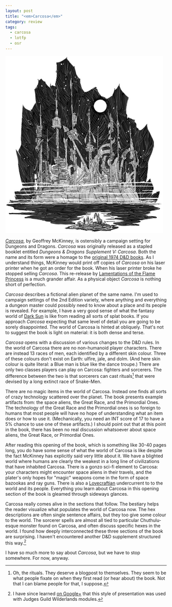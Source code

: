 ```yaml
---
layout: post
title: "<em>Carcosa</em>"
category: review
tags:
  - carcosa
  - lotfp
  - osr
---
```


![The city of Carcosa][carcosa-img]

[_Carcosa_][carcosa], by Geoffrey McKinney, is ostensibly a campaign setting for Dungeons and Dragons. _Carcosa_ was originally released as a stapled booklet entitled _Dungeons & Dragons Supplement V: Carcosa_. Both the name and its form were a homage to the [original 1974 D&D books][od&d]. As I understand things, McKinney would print off copies of _Carcosa_ on his laser printer when he got an order for the book. When his laser printer broke he stopped selling _Carcosa_. This re-release by [Lamentations of the Flame Princess][lotfp] is a much grander affair. As a physical object _Carcosa_ is nothing short of perfection.

_Carcosa_ describes a fictional alien planet of the same name. I'm used to campaign settings of the 2nd Edition variety, where anything and everything a dungeon master could possibly need to know about a place and its people is revealed. For example, I have a very good sense of what the fantasy world of [Dark Sun][darksun] is like from reading all sorts of splat books. If you approach _Carcosa_ expecting that same level of detail you are going to be sorely disappointed. The world of Carcosa is hinted at obliquely. That's not to suggest the book is light on material: it is both dense and terse.

_Carcosa_ opens with a discussion of various changes to the D&D rules. In the world of Carcosa there are no non-humanoid player characters. There are instead 13 races of men, each identified by a different skin colour. Three of these colours don't exist on Earth: ulfire, jale, and dolm. (And here skin colour is quite literal: a Blue man is blue like the dance troupe.) There are only two classes players can play on Carcosa: fighters and sorcerers. The difference between the two is that sorcerers can cast rituals[^1] that were devised by a long extinct race of Snake-Men.

There are no magic items in the world of Carcosa. Instead one finds all sorts of crazy technology scattered over the planet. The book presents example artifacts from: the space aliens, the Great Race, and the Primordial Ones. The technology of the Great Race and the Primordial ones is so foreign to humans that most people will have no hope of understanding what an item does or how to use it. (Mechanically, you need an INT score of 17 to have a 5% chance to use one of these artifacts.) I should point out that at this point in the book, there has been no real discussion whatsoever about space aliens, the Great Race, or Primordial Ones.

After reading this opening of the book, which is something like 30-40 pages long, you do have some sense of what the world of Carcosa is like despite the fact McKinney has explicitly said very little about it. We have a blighted world where humans are clearly the weakest in a long line of civilizations that have inhabited Carcosa. There is a gonzo sci-fi element to Carcosa: your characters might encounter space aliens in their travels, and the plater's only hopes for "magic" weapons come in the form of space bazookas and ray guns. There is also a [Lovecraftian][] undercurrent to to the world and its people. Everything you learn about Carcosa in this opening section of the book is gleamed through sideways glances.

Carcosa really comes alive in the sections that follow. The bestiary helps the reader visualize what populates the world of Carcosa now. The hex descriptions are often single sentence affairs, but they too give some colour to the world. The sorcerer spells are almost all tied to particular Chuthulu-esque monster found on Carcosa, and often discuss specific hexes in the world. I found how deeply interconnected these three sections of the book are surprising. I haven't encountered another D&D supplement structured this way.[^2]

I have so much more to say about _Carcosa_, but we have to stop somewhere. For now, anyway.

[^1]: Oh, the rituals. They deserve a blogpost to themselves. They seem to be what people fixate on when they first read (or hear about) the book. Not that I can blame people for that, I suppose.
[^2]: I have since learned [on Google+][gplus] that this style of presentation was used with Judges Guild Wilderlands modules.

[carcosa-img]: /assets/img/city-of-carcosa.jpg
[lotfp]: http://lotfp.com/
[carcosa]: http://www.lotfp.com/RPG/products/carcosa
[od&d]: http://www.acaeum.com/ddindexes/setpages/original.html
[darksun]: http://athas.org
[lovecraftian]: http://en.wikipedia.org/wiki/Lovecraftian_horror
[gplus]: https://plus.google.com/110118815125792309582/posts/588LLJJ4iBC
